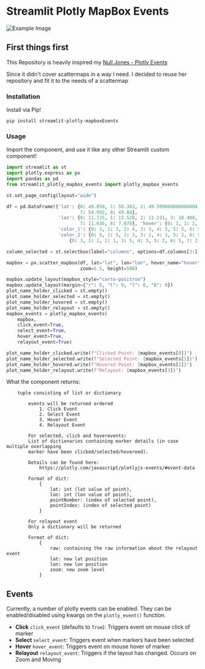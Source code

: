 # Streamlit Plotly MapBox Events


![Example Image](example.gif)


## First things first

This Repository is heavily inspired my [Null Jones - Plotly Events](https://github.com/null-jones/streamlit-plotly-events)

Since it didn't cover scattermaps in a way I need. I decided to reuse her repository and fit it to the needs of a scattermap

### Installation

Install via Pip!

```pip install streamlit-plotly-mapboxEvents```

### Usage

Import the component, and use it like any other Streamlit custom component!
```python
import streamlit as st
import plotly.express as px
import pandas as pd
from streamlit_plotly_mapbox_events import plotly_mapbox_events

st.set_page_config(layout="wide")

df = pd.DataFrame({'lat': {0: 49.058, 1: 50.383, 2: 49.599000000000004, 3: 50.677, 4: 53.036, 5: 50.541, 6: 51.524,
                           7: 54.992, 8: 49.88},
                   'lon': {0: 11.115, 1: 12.528, 2: 11.231, 3: 10.408, 4: 8.185, 5: 8.055, 6: 7.638999999999999,
                           7: 11.636, 8: 7.678}, 'hover': {0: 1, 1: 2, 2: 3, 3: 4, 4: 5, 5: 6, 6: 7, 7: 8, 8: 9},
                   'color_1': {0: 3, 1: 3, 2: 4, 3: 3, 4: 5, 5: 5, 6: 5, 7: 4, 8: 2},
                   'color_2': {0: 5, 1: 5, 2: 3, 3: 1, 4: 1, 5: 2, 6: 5, 7: 2, 8: 2}, 'color_3':
                       {0: 3, 1: 2, 2: 1, 3: 5, 4: 3, 5: 2, 6: 5, 7: 2, 8: 2}})

column_selected = st.selectbox(label="columns", options=df.columns[3:])

mapbox = px.scatter_mapbox(df, lat="lat", lon="lon", hover_name="hover", color=column_selected,
                           zoom=5.5, height=500)

mapbox.update_layout(mapbox_style="carto-positron")
mapbox.update_layout(margin={"r": 0, "t": 0, "l": 0, "b": 0})
plot_name_holder_clicked = st.empty()
plot_name_holder_selected = st.empty()
plot_name_holder_hovered = st.empty()
plot_name_holder_relayout = st.empty()
mapbox_events = plotly_mapbox_events(
    mapbox,
    click_event=True,
    select_event=True,
    hover_event=True,
    relayout_event=True)

plot_name_holder_clicked.write(f"Clicked Point: {mapbox_events[0]}")
plot_name_holder_selected.write(f"Selected Point: {mapbox_events[1]}")
plot_name_holder_hovered.write(f"Hovered Point: {mapbox_events[2]}")
plot_name_holder_relayout.write(f"Relayout: {mapbox_events[3]}")
```

What the component returns:
```
    tuple consisting of list or dictionary

        events will be returned ordered
            1. Click Event
            2. Select Event
            3. Hover Event
            4. Relayout Event

        For selected, click and hoverevents:
        List of dictionaries containing marker details (in case multiple overlapping
        marker have been clicked/selected/hovereed).

        Details can be found here:
            https://plotly.com/javascript/plotlyjs-events/#event-data

        Format of dict:
            {
                lat: int (lat value of point),
                lon: int (lon value of point),
                pointNumber: (index of selected point),
                pointIndex: (index of selected point)
            }

        For relayout event
        Only a dictionary will be returned

        Format of dict:
            {
                raw: containing the raw information about the relayout event
                lat: new lat position
                lon: new lon position
                zoom: new zoom level
            }
```

## Events
Currently, a number of plotly events can be enabled.  They can be enabled/disabled using kwargs on the `plotly_event()` function.
- **Click** `click_event` (defaults to `True`): Triggers event on mouse click of marker
- **Select** `select_event`: Triggers event when markers have been selected
- **Hover** `hover_event`: Triggers event on mouse hover of marker
- **Relayout** `relayout_event`: Triggers if the layout has changed. Occurs on Zoom and Moving

